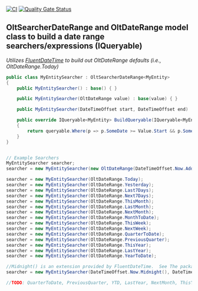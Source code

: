 ﻿[![CI](https://github.com/OuterlimitsTech/olt-dotnet-core/actions/workflows/build.yml/badge.svg)](https://github.com/OuterlimitsTech/olt-dotnet-core/actions/workflows/build.yml) [![Quality Gate Status](https://sonarcloud.io/api/project_badges/measure?project=OuterlimitsTech_olt-dotnet-core&metric=alert_status)](https://sonarcloud.io/summary/new_code?id=OuterlimitsTech_olt-dotnet-core)

## OltSearcherDateRange and OltDateRange model class to build a date range searchers/expressions (IQueryable)

_Utilizes [FluentDateTime](https://www.nuget.org/packages/FluentDateTime/) to build out OltDateRange defaults (i.e., OltDateRange.Today)_

```csharp
public class MyEntitySearcher : OltSearcherDateRange<MyEntity>
{
    public MyEntitySearcher() : base() { }

    public MyEntitySearcher(OltDateRange value) : base(value) { }

    public MyEntitySearcher(DateTimeOffset start, DateTimeOffset end) : base(start, end) { }

    public override IQueryable<MyEntity> BuildQueryable(IQueryable<MyEntity> queryable)
    {
        return queryable.Where(p => p.SomeDate >= Value.Start && p.SomeDate < QueryEnd);
    }
}


// Example Searchers
MyEntitySearcher searcher;
searcher = new MyEntitySearcher(new OltDateRange(DateTimeOffset.Now.AddMonths(-3), DateTimeOffset.Now));

searcher = new MyEntitySearcher(OltDateRange.Today);
searcher = new MyEntitySearcher(OltDateRange.Yesterday);
searcher = new MyEntitySearcher(OltDateRange.Last7Days);
searcher = new MyEntitySearcher(OltDateRange.Next7Days);
searcher = new MyEntitySearcher(OltDateRange.ThisMonth);
searcher = new MyEntitySearcher(OltDateRange.LastMonth);
searcher = new MyEntitySearcher(OltDateRange.NextMonth);
searcher = new MyEntitySearcher(OltDateRange.MonthToDate);
searcher = new MyEntitySearcher(OltDateRange.ThisWeek);
searcher = new MyEntitySearcher(OltDateRange.NextWeek);
searcher = new MyEntitySearcher(OltDateRange.QuarterToDate);
searcher = new MyEntitySearcher(OltDateRange.PreviousQuarter);
searcher = new MyEntitySearcher(OltDateRange.ThisYear);
searcher = new MyEntitySearcher(OltDateRange.LastYear);
searcher = new MyEntitySearcher(OltDateRange.YearToDate);

//Midnight() is an extension provided by FluentDateTime.  See The package for all the extensions
searcher = new MyEntitySearcher(DateTimeOffset.Now.Midnight(), DateTimeOffset.Now.AddDays(3).Midnight());

//TODO: QuarterToDate, PreviousQuarter, YTD, LastYear, NextMonth, ThisYear, Tomorrow

```
